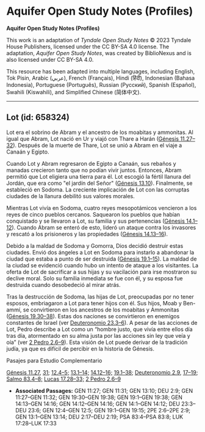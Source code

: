# Aquifer Open Study Notes (Profiles)

**Aquifer Open Study Notes (Profiles)**

This work is an adaptation of *Tyndale Open Study Notes* © 2023 Tyndale House Publishers, licensed under the CC BY\-SA 4\.0 license. The adaptation, *Aquifer Open Study Notes*, was created by BiblioNexus and is also licensed under CC BY\-SA 4\.0\.

This resource has been adapted into multiple languages, including English, Tok Pisin, Arabic (عربي), French (Français), Hindi (हिंदी), Indonesian (Bahasa Indonesia), Portuguese (Português), Russian (Русский), Spanish (Español), Swahili (Kiswahili), and Simplified Chinese (简体中文).



--------------------------------

## Lot (id: 658324)

Lot era el sobrino de Abram y el ancestro de los moabitas y ammonitas. Al igual que Abram, Lot nació en Ur y viajó con Thare a Harán ([Génesis 11\.27–32](https://ref.ly/Gen11:27-Gen11:32)). Después de la muerte de Thare, Lot se unió a Abram en el viaje a Canaán y Egipto.

Cuando Lot y Abram regresaron de Egipto a Canaán, sus rebaños y manadas crecieron tanto que no podían vivir juntos. Entonces, Abram permitió que Lot eligiera una tierra para él. Lot escogió la fértil llanura del Jordán, que era como "el jardín del Señor" ([Génesis 13\.10](https://ref.ly/Gen13:10)). Finalmente, se estableció en Sodoma. La creciente implicación de Lot con las corruptas ciudades de la llanura debilitó sus valores morales.

Mientras Lot vivía en Sodoma, cuatro reyes mesopotámicos vencieron a los reyes de cinco pueblos cercanos. Saquearon los pueblos que habían conquistado y se llevaron a Lot, su familia y sus pertenencias ([Génesis 14\.1–12](https://ref.ly/Gen14:1-Gen14:12)). Cuando Abram se enteró de esto, lideró un ataque contra los invasores y rescató a los prisioneros y las propiedades ([Génesis 14\.13–16](https://ref.ly/Gen14:13-Gen14:16)).

Debido a la maldad de Sodoma y Gomorra, Dios decidió destruir estas ciudades. Envió dos ángeles a Lot en Sodoma para instarlo a abandonar la ciudad que estaba a punto de ser destruida ([Génesis 19\.1–15](https://ref.ly/Gen19:1-Gen19:15)). La maldad de la ciudad se evidenció cuando hubo un intento de ataque a los visitantes. La oferta de Lot de sacrificar a sus hijas y su vacilación para irse mostraron su declive moral. Solo su familia inmediata se fue con él, y su esposa fue destruida cuando desobedeció al mirar atrás.

Tras la destrucción de Sodoma, las hijas de Lot, preocupadas por no tener esposos, embriagaron a Lot para tener hijos con él. Sus hijos, Moab y Ben\-ammí, se convirtieron en los ancestros de los moabitas y Ammonitas ([Génesis 19\.30–38](https://ref.ly/Gen19:30-Gen19:38)). Estas dos naciones se convirtieron en enemigos constantes de Israel (ver [Deuteronomio 23\.3–6](https://ref.ly/Deut23:3-Deut23:6)). A pesar de las acciones de Lot, Pedro describe a Lot como un “hombre justo, que vivía entre ellos día tras día, atormentado en su alma justa por las acciones sin ley que veía y oía” (ver [2 Pedro 2\.6–9](https://ref.ly/2Pet2:6-2Pet2:9)). Esta visión de Lot puede derivar de la tradición judía, ya que es difícil de percibir en la historia de Génesis.

Pasajes para Estudio Complementario

[Génesis 11\.27](https://ref.ly/Gen11:27), [31](https://ref.ly/Gen11:31); [12\.4–5;](https://ref.ly/Gen12:4-Gen12:5) [13\.1–14;](https://ref.ly/Gen13:1-Gen13:14) [14\.12–16;](https://ref.ly/Gen14:12-Gen14:16) [19\.1–38](https://ref.ly/Gen19:1-Gen19:38); [Deuteronomio 2\.9](https://ref.ly/Deut2:9), [17–19](https://ref.ly/Deut2:17-Deut2:19); [Salmo 83\.4–8;](https://ref.ly/Ps83:4-Ps83:8) [Lucas 17\.28–33;](https://ref.ly/Luke17:28-Luke17:33) [2 Pedro 2\.6–9](https://ref.ly/2Pet2:6-2Pet2:9)

* **Associated Passages:** GEN 11:27; GEN 11:31; GEN 13:10; DEU 2:9; GEN 11:27–GEN 11:32; GEN 19:30–GEN 19:38; GEN 19:1–GEN 19:38; GEN 14:13–GEN 14:16; GEN 14:12–GEN 14:16; GEN 14:1–GEN 14:12; DEU 23:3–DEU 23:6; GEN 12:4–GEN 12:5; GEN 19:1–GEN 19:15; 2PE 2:6–2PE 2:9; GEN 13:1–GEN 13:14; DEU 2:17–DEU 2:19; PSA 83:4–PSA 83:8; LUK 17:28–LUK 17:33

